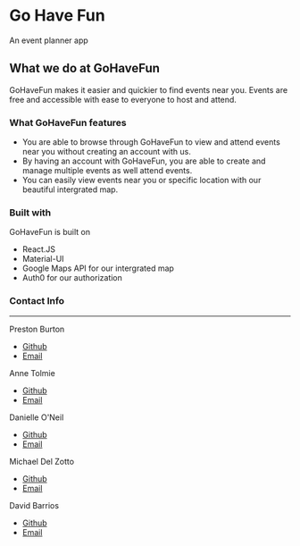 # Go Have Fun
An event planner app

## What we do at GoHaveFun
GoHaveFun makes it easier and quickier to find events near you. Events are free and accessible with ease to everyone to host and attend.

### What GoHaveFun features
* You are able to browse through GoHaveFun to view and attend events near you without creating an account with us.
* By having an account with GoHaveFun, you are able to create and manage multiple events as well attend events.
* You can easily view events near you or specific location with our beautiful intergrated map.

### Built with
GoHaveFun is built on
* React.JS
* Material-UI
* Google Maps API for our intergrated map
* Auth0 for our authorization

### Contact Info
----------------
Preston Burton
* [Github](https://github.com/Oliver-Strange)
* [Email](preston.burton@gmail.com)

Anne Tolmie
* [Github](https://github.com/atolmie)
* [Email](atolmie22@gmail.com)

Danielle O'Neil
* [Github](https://github.com/droneal11015)
* [Email](droneal11015@gmail.com)

Michael Del Zotto
* [Github](https://github.com/mdelzotto)
* [Email](michaeldelzottomba@gmail.com)

David Barrios
* [Github](https://github.com/dbarrios13)
* [Email](barriosadavid@gmail.com)